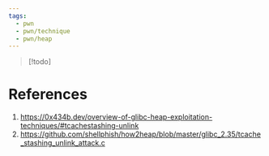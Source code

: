 ```yaml
---
tags:
  - pwn
  - pwn/technique
  - pwn/heap
---
```

> [!todo]

# References
1. https://0x434b.dev/overview-of-glibc-heap-exploitation-techniques/#tcachestashing-unlink
2. https://github.com/shellphish/how2heap/blob/master/glibc_2.35/tcache_stashing_unlink_attack.c